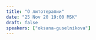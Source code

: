 ```yaml
---
title: "О литотерапии"
date: "25 Nov 20 19:00 MSK"
draft: false
speakers: ["oksana-guselnikova"]
---
```

